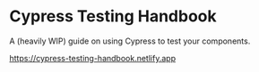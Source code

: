 # Cypress Testing Handbook

A (heavily WIP) guide on using Cypress to test your components.

https://cypress-testing-handbook.netlify.app
